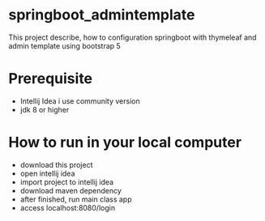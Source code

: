 # springboot_admintemplate
This project describe, how to configuration springboot with thymeleaf and admin template using bootstrap 5

# Prerequisite
- Intellij Idea i use community version
- jdk 8 or higher

# How to run in your local computer
- download this project
- open intellij idea
- import project to intellij idea
- download maven dependency
- after finished, run main class app
- access localhost:8080/login
